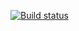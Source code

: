 [![Build status](https://ci.appveyor.com/api/projects/status/0y4xwjypdrhip17t?svg=true)](https://ci.appveyor.com/project/Ferrk/api-ci)
